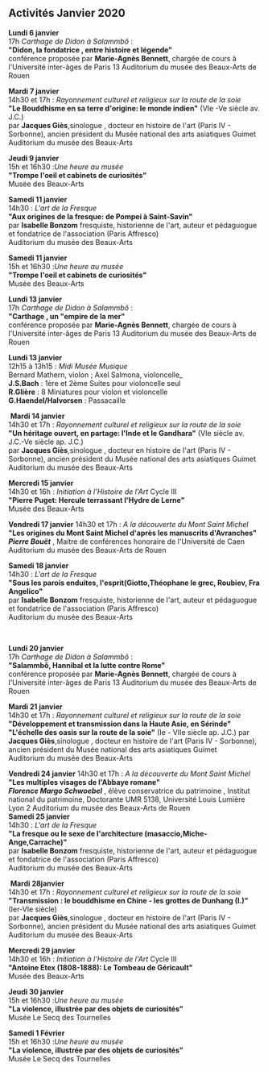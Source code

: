 


## Activités Janvier 2020  

**Lundi 6 janvier**  
 17h _Carthage de Didon à Salammbô_ :  
**"Didon, la fondatrice , entre histoire et légende"**  
conférence proposée par **Marie-Agnès Bennett**, chargée de cours à l'Université inter-âges de Paris 13
Auditorium du musée des Beaux-Arts de Rouen




**Mardi 7 janvier**  
14h30 et 17h : _Rayonnement culturel et religieux sur la route de la soie_  
**"Le Bouddhisme en sa terre d'origine: le monde indien"** (VIe -Ve siècle av. J.C.)  
par **Jacques Giès**,sinologue , docteur en histoire de l'art (Paris IV - Sorbonne), ancien président du Musée national des arts asiatiques Guimet   
Auditorium du musée des Beaux-Arts


  

**Jeudi 9 janvier**  
15h et 16h30 :_Une heure au musée_  
**"Trompe l'oeil et cabinets de curiosités"**  
Musée des Beaux-Arts

**Samedi 11 janvier**  
14h30 : _L'art de la Fresque_  
**"Aux origines de la fresque: de Pompei à Saint-Savin"**  
par **Isabelle Bonzom** fresquiste, historienne de l'art, auteur et pédaguogue et fondatrice de l'association (Paris Affresco)  
Auditorium du musée des Beaux-Arts



**Samedi 11 janvier**  
15h et 16h30 :_Une heure au musée_  
**"Trompe l'oeil et cabinets de curiosités"**  
Musée des Beaux-Arts

**Lundi 13 janvier**  
 17h _Carthage de Didon à Salammbô_ :  
**"Carthage , un "empire de la mer"**  
conférence proposée par **Marie-Agnès Bennett**, chargée de cours à l'Université inter-âges de Paris 13
Auditorium du musée des Beaux-Arts de Rouen

**Lundi 13 janvier**  
12h15 à 13h15 : _Midi Musée Musique_  
 Bernard Mathern, violon ; Axel Salmona, violoncelle_  
**J.S.Bach** : 1ère et 2ème Suites pour violoncelle seul  
**R.Glière** : 8 Miniatures pour violon et violoncelle  
**G.Haendel/Halvorsen** : Passacaille  

​
**Mardi 14 janvier**  
14h30 et 17h : _Rayonnement culturel et religieux sur la route de la soie_  
**"Un héritage ouvert, en partage: l'Inde et le Gandhara"** (VIe siècle av. J.C.-Ve siècle ap. J.C.)  
par **Jacques Giès**,sinologue , docteur en histoire de l'art (Paris IV - Sorbonne), ancien président du Musée national des arts asiatiques Guimet   
Auditorium du musée des Beaux-Arts

**Mercredi 15 janvier**  
14h30 et 16h : _Initiation à l'Histoire de l'Art_ Cycle III  
**"Pierre Puget: Hercule terrassant l'Hydre de Lerne"**  
Musée des Beaux-Arts  

**Vendredi 17 janvier**
14h30 et 17h : _A la découverte du Mont Saint Michel_  
**"Les origines du Mont Saint Michel d'après les manuscrits d'Avranches"**  
**_Pierre Bouët_** , Maitre de conférences honoraire de l'Université de Caen  
Auditorium du musée des Beaux-Arts de Rouen  



**Samedi 18 janvier**  
14h30 : _L'art de la Fresque_  
**"Sous les parois enduites, l'esprit(Giotto,Théophane le grec, Roubiev, Fra Angelico"**  
par **Isabelle Bonzom** fresquiste, historienne de l'art, auteur et pédaguogue et fondatrice de l'association (Paris Affresco)  
Auditorium du musée des Beaux-Arts



​


**Lundi 20 janvier**  
 17h _Carthage de Didon à Salammbô_ :  
**"Salammbô, Hannibal et la lutte contre Rome"**  
conférence proposée par **Marie-Agnès Bennett**, chargée de cours à l'Université inter-âges de Paris 13
Auditorium du musée des Beaux-Arts de Rouen

**Mardi 21 janvier**  
14h30 et 17h : _Rayonnement culturel et religieux sur la route de la soie_  
**"Développement et transmission dans la Haute Asie, en Sérinde"**  
**"L'échelle des oasis sur la route de la soie"** (Ie - VIIe siècle ap. J.C.)
par **Jacques Giès**,sinologue , docteur en histoire de l'art (Paris IV - Sorbonne), ancien président du Musée national des arts asiatiques Guimet   
Auditorium du musée des Beaux-Arts

**Vendredi 24 janvier**
14h30 et 17h : _A la découverte du Mont Saint Michel_  
**"Les multiples visages de l'Abbaye romane"**  
**_Florence Margo Schwoebel_** , élève conservatrice du patrimoine , Institut national du patrimoine, Doctorante UMR 5138, Université Louis Lumière Lyon 2
Auditorium du musée des Beaux-Arts de Rouen  
​
**Samedi 25 janvier**  
14h30 : _L'art de la Fresque_  
**"La fresque ou le sexe de l'architecture (masaccio,Miche-Ange,Carrache)"**  
par **Isabelle Bonzom** fresquiste, historienne de l'art, auteur et pédaguogue et fondatrice de l'association (Paris Affresco)  
Auditorium du musée des Beaux-Arts 

​
**Mardi 28janvier**  
14h30 et 17h : _Rayonnement culturel et religieux sur la route de la soie_  
**"Transmission : le bouddhisme en Chine - les grottes de Dunhang (I.)"** (Ier-VIe siècle)  
par **Jacques Giès**,sinologue , docteur en histoire de l'art (Paris IV - Sorbonne), ancien président du Musée national des arts asiatiques Guimet   
Auditorium du musée des Beaux-Arts

 **Mercredi 29 janvier**  
14h30 et 16h : _Initiation à l'Histoire de l'Art_ Cycle III  
**"Antoine Etex (1808-1888): Le Tombeau de Géricault"**  
Musée des Beaux-Arts   

 




**Jeudi 30 janvier**  
15h et 16h30 :_Une heure au musée_  
**"La violence, illustrée par des objets de curiosités"**  
Musée Le Secq des Tournelles  
 
 
**Samedi 1 Février**  
15h et 16h30 :_Une heure au musée_  
**"La violence, illustrée par des objets de curiosités"**  
Musée Le Secq des Tournelles
